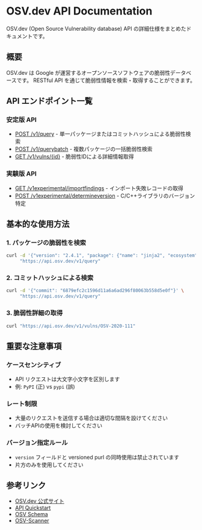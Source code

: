 # OSV.dev API Documentation

OSV.dev (Open Source Vulnerability database) API の詳細仕様をまとめたドキュメントです。

## 概要

OSV.dev は Google が運営するオープンソースソフトウェアの脆弱性データベースです。
RESTful API を通じて脆弱性情報を検索・取得することができます。

## API エンドポイント一覧

### 安定版 API
- [POST /v1/query](./01_post-v1-query.md) - 単一パッケージまたはコミットハッシュによる脆弱性検索
- [POST /v1/querybatch](./02_post-v1-querybatch.md) - 複数パッケージの一括脆弱性検索
- [GET /v1/vulns/{id}](./03_get-v1-vulns.md) - 脆弱性IDによる詳細情報取得

### 実験版 API
- [GET /v1experimental/importfindings](./04_get-v1experimental-importfindings.md) - インポート失敗レコードの取得
- [POST /v1experimental/determineversion](./05_post-v1experimental-determineversion.md) - C/C++ライブラリのバージョン特定

## 基本的な使用方法

### 1. パッケージの脆弱性を検索

```bash
curl -d '{"version": "2.4.1", "package": {"name": "jinja2", "ecosystem": "PyPI"}}' \
     "https://api.osv.dev/v1/query"
```

### 2. コミットハッシュによる検索

```bash
curl -d '{"commit": "6879efc2c1596d11a6a6ad296f80063b558d5e0f"}' \
     "https://api.osv.dev/v1/query"
```

### 3. 脆弱性詳細の取得

```bash
curl "https://api.osv.dev/v1/vulns/OSV-2020-111"
```

## 重要な注意事項

### ケースセンシティブ
- API リクエストは大文字小文字を区別します
- 例: `PyPI` (正) vs `pypi` (誤)

### レート制限
- 大量のリクエストを送信する場合は適切な間隔を設けてください
- バッチAPIの使用を検討してください

### バージョン指定ルール
- `version` フィールドと versioned purl の同時使用は禁止されています
- 片方のみを使用してください

## 参考リンク

- [OSV.dev 公式サイト](https://google.github.io/osv.dev/)
- [API Quickstart](https://google.github.io/osv.dev/quickstart/)
- [OSV Schema](https://ossf.github.io/osv-schema/)
- [OSV-Scanner](https://google.github.io/osv-scanner/)